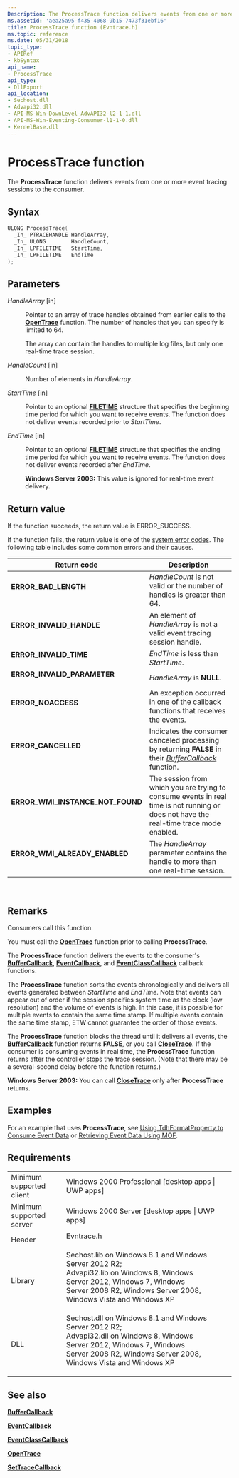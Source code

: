 ```yaml
---
Description: The ProcessTrace function delivers events from one or more event tracing sessions to the consumer.
ms.assetid: 'aea25a95-f435-4068-9b15-7473f31ebf16'
title: ProcessTrace function (Evntrace.h)
ms.topic: reference
ms.date: 05/31/2018
topic_type: 
- APIRef
- kbSyntax
api_name: 
- ProcessTrace
api_type: 
- DllExport
api_location: 
- Sechost.dll
- Advapi32.dll
- API-MS-Win-DownLevel-AdvAPI32-l2-1-1.dll
- API-MS-Win-Eventing-Consumer-l1-1-0.dll
- KernelBase.dll
---
```


# ProcessTrace function

The **ProcessTrace** function delivers events from one or more event tracing sessions to the consumer.

## Syntax


```C++
ULONG ProcessTrace(
  _In_ PTRACEHANDLE HandleArray,
  _In_ ULONG        HandleCount,
  _In_ LPFILETIME   StartTime,
  _In_ LPFILETIME   EndTime
);
```



## Parameters

<dl> <dt>

*HandleArray* \[in\]
</dt> <dd>

Pointer to an array of trace handles obtained from earlier calls to the [**OpenTrace**](opentrace.md) function. The number of handles that you can specify is limited to 64.

The array can contain the handles to multiple log files, but only one real-time trace session.

</dd> <dt>

*HandleCount* \[in\]
</dt> <dd>

Number of elements in *HandleArray*.

</dd> <dt>

*StartTime* \[in\]
</dt> <dd>

Pointer to an optional [**FILETIME**](https://msdn.microsoft.com/library/ms724284(v=VS.85).aspx) structure that specifies the beginning time period for which you want to receive events. The function does not deliver events recorded prior to *StartTime*.

</dd> <dt>

*EndTime* \[in\]
</dt> <dd>

Pointer to an optional [**FILETIME**](https://msdn.microsoft.com/library/ms724284(v=VS.85).aspx) structure that specifies the ending time period for which you want to receive events. The function does not deliver events recorded after *EndTime*.

**Windows Server 2003:** This value is ignored for real-time event delivery.

</dd> </dl>

## Return value

If the function succeeds, the return value is ERROR\_SUCCESS.

If the function fails, the return value is one of the [system error codes](https://msdn.microsoft.com/library/ms681381(v=VS.85).aspx). The following table includes some common errors and their causes.



| Return code                                                                                                     | Description                                                                                                                                       |
|-----------------------------------------------------------------------------------------------------------------|---------------------------------------------------------------------------------------------------------------------------------------------------|
| <dl> <dt>**ERROR\_BAD\_LENGTH**</dt> </dl>               | *HandleCount* is not valid or the number of handles is greater than 64.<br/>                                                                |
| <dl> <dt>**ERROR\_INVALID\_HANDLE**</dt> </dl>           | An element of *HandleArray* is not a valid event tracing session handle.<br/>                                                               |
| <dl> <dt>**ERROR\_INVALID\_TIME**</dt> </dl>             | *EndTime* is less than *StartTime*. <br/>                                                                                                   |
| <dl> <dt>**ERROR\_INVALID\_PARAMETER**</dt> </dl>        | *HandleArray* is **NULL**.<br/>                                                                                                             |
| <dl> <dt>**ERROR\_NOACCESS**</dt> </dl>                  | An exception occurred in one of the callback functions that receives the events.<br/>                                                       |
| <dl> <dt>**ERROR\_CANCELLED**</dt> </dl>                 | Indicates the consumer canceled processing by returning **FALSE** in their [*BufferCallback*](buffercallback.md) function.<br/>            |
| <dl> <dt>**ERROR\_WMI\_INSTANCE\_NOT\_FOUND**</dt> </dl> | The session from which you are trying to consume events in real time is not running or does not have the real-time trace mode enabled.<br/> |
| <dl> <dt>**ERROR\_WMI\_ALREADY\_ENABLED**</dt> </dl>     | The *HandleArray* parameter contains the handle to more than one real-time session.<br/>                                                    |



 

## Remarks

Consumers call this function.

You must call the [**OpenTrace**](opentrace.md) function prior to calling **ProcessTrace**.

The **ProcessTrace** function delivers the events to the consumer's [**BufferCallback**](buffercallback.md), [**EventCallback**](eventcallback.md), and [**EventClassCallback**](eventclasscallback.md) callback functions.

The **ProcessTrace** function sorts the events chronologically and delivers all events generated between *StartTime* and *EndTime*. Note that events can appear out of order if the session specifies system time as the clock (low resolution) and the volume of events is high. In this case, it is possible for multiple events to contain the same time stamp. If multiple events contain the same time stamp, ETW cannot guarantee the order of those events.

The **ProcessTrace** function blocks the thread until it delivers all events, the [**BufferCallback**](buffercallback.md) function returns **FALSE**, or you call [**CloseTrace**](closetrace.md). If the consumer is consuming events in real time, the **ProcessTrace** function returns after the controller stops the trace session. (Note that there may be a several-second delay before the function returns.)

**Windows Server 2003:** You can call [**CloseTrace**](closetrace.md) only after **ProcessTrace** returns.

## Examples

For an example that uses **ProcessTrace**, see [Using TdhFormatProperty to Consume Event Data](using-tdhformatproperty-to-consume-event-data.md) or [Retrieving Event Data Using MOF](retrieving-event-data-using-mof.md).

## Requirements



|                                     |                                                                                                                                                                                                                                                                                                                              |
|-------------------------------------|------------------------------------------------------------------------------------------------------------------------------------------------------------------------------------------------------------------------------------------------------------------------------------------------------------------------------|
| Minimum supported client<br/> | Windows 2000 Professional \[desktop apps \| UWP apps\]<br/>                                                                                                                                                                                                                                                            |
| Minimum supported server<br/> | Windows 2000 Server \[desktop apps \| UWP apps\]<br/>                                                                                                                                                                                                                                                                  |
| Header<br/>                   | <dl> <dt>Evntrace.h</dt> </dl>                                                                                                                                                                                                                                        |
| Library<br/>                  | <dl> <dt>Sechost.lib on Windows 8.1 and Windows Server 2012 R2; </dt> <dt>Advapi32.lib on Windows 8, Windows Server 2012, Windows 7, Windows Server 2008 R2, Windows Server 2008, Windows Vista and Windows XP</dt> </dl> |
| DLL<br/>                      | <dl> <dt>Sechost.dll on Windows 8.1 and Windows Server 2012 R2; </dt> <dt>Advapi32.dll on Windows 8, Windows Server 2012, Windows 7, Windows Server 2008 R2, Windows Server 2008, Windows Vista and Windows XP</dt> </dl> |



## See also

<dl> <dt>

[**BufferCallback**](buffercallback.md)
</dt> <dt>

[**EventCallback**](eventcallback.md)
</dt> <dt>

[**EventClassCallback**](eventclasscallback.md)
</dt> <dt>

[**OpenTrace**](opentrace.md)
</dt> <dt>

[**SetTraceCallback**](settracecallback.md)
</dt> </dl>

 

 




